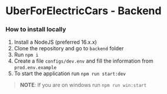 # UberForElectricCars - Backend

### How to install locally

1. Install a NodeJS (preferred 16.x.x) 
2. Clone the repository and go to `backend` folder
3. Run `npm i`
4. Create a file `configs/dev.env` and fill the information from `prod.env.example`
5. To start the application run `npm run start:dev`
 > **NOTE**: If you are on windows run `npm run win:start`  